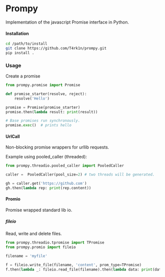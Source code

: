 # Prompy

Implementation of the javascript Promise interface in Python.

#### Installation

```bash
cd /path/to/install
git clone https://github.com/T4rk1n/prompy.git
pip install .
```

### Usage

Create a promise

```python
from prompy.promise import Promise

def promise_starter(resolve, reject):
    resolve('Hello')

promise = Promise(promise_starter)
promise.then(lambda result: print(result))

# Base promises run synchronously.
promise.exec()  # prints hello
```

#### UrlCall

Non-blocking promise wrappers for urllib requests.

Example using pooled_caller (threaded):

```python
from prompy.threadio.pooled_caller import PooledCaller

caller =  PooledCaller(pool_size=2) # two threads will be generated.

gh = caller.get('https://github.com')
gh.then(lambda rep: print(rep.content))
```

#### Promio

Promise wrapped standard lib io.

##### fileio

Read, write and delete files.

```python
from prompy.threadio.tpromise import TPromise
from prompy.promio import fileio

filename = 'myfile'

f = fileio.write_file(filename, 'content', prom_type=TPromise)
f.then(lambda _: fileio.read_file(filename).then(lambda data: print(data)))
```

